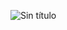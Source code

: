 ![Sin título](https://github.com/Mesias02/GRIFO/assets/146044728/3a86dffa-11da-4bca-94dc-58a0972d6a19)
